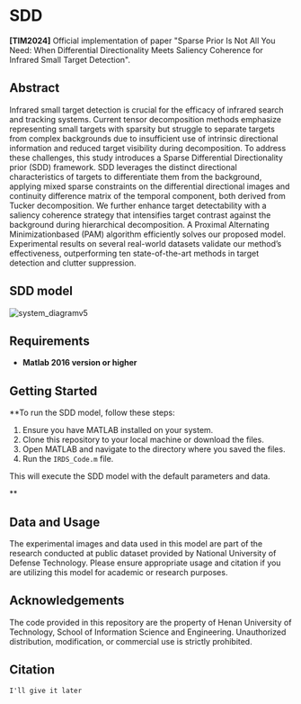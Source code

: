 # SDD

**[TIM2024]** Official implementation of paper "Sparse Prior Is Not All You Need: When Differential Directionality Meets Saliency Coherence for Infrared Small Target Detection".

## Abstract
Infrared small target detection is crucial for the efficacy of infrared search and tracking systems. Current tensor decomposition methods emphasize representing small targets with sparsity but struggle to separate targets from complex backgrounds due to insufficient use of intrinsic directional information and reduced target visibility during decomposition. To address these challenges, this study introduces a Sparse Differential Directionality prior (SDD) framework. SDD leverages the distinct directional characteristics of targets to differentiate them from the background, applying mixed sparse constraints on the differential directional images and continuity difference matrix of the temporal component, both derived from Tucker decomposition. We further enhance target detectability with a saliency coherence strategy that intensifies target contrast against the background during hierarchical decomposition. A Proximal Alternating Minimizationbased (PAM) algorithm efficiently solves our proposed model. Experimental results on several real-world datasets validate our method’s effectiveness, outperforming ten state-of-the-art methods in target detection and clutter suppression.

## SDD model
![system_diagramv5](https://github.com/user-attachments/assets/b4234f70-b4d4-4b6b-b1a2-13293997b019)

## Requirements
- **Matlab 2016 version or higher**

## Getting Started

**To run the SDD model, follow these steps:
1. Ensure you have MATLAB installed on your system.
2. Clone this repository to your local machine or download the files.
3. Open MATLAB and navigate to the directory where you saved the files.
4. Run the `IRDS_Code.m` file.

This will execute the SDD model with the default parameters and data.

**

## Data and Usage

The experimental images and data used in this model are part of the research conducted at public dataset  provided by National University of Defense Technology. Please ensure appropriate usage and citation if you are utilizing this model for academic or research purposes.

## Acknowledgements

The code provided in this repository are the property of Henan University of Technology, School of Information Science and Engineering. Unauthorized distribution, modification, or commercial use is strictly prohibited.


## Citation
```
I'll give it later
```
